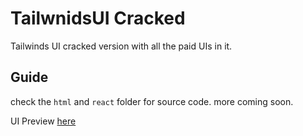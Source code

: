 # TailwnidsUI Cracked
 Tailwinds UI cracked version with all the paid UIs in it.

## Guide

check the `html` and `react` folder for source code. more coming soon.

UI Preview [here](https://tailwindui.com/#product-application-ui)